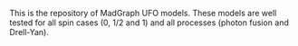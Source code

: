 This is the repository of MadGraph UFO models. These models are well tested for all spin cases (0, 1/2 and 1) and all processes (photon fusion and Drell-Yan).
